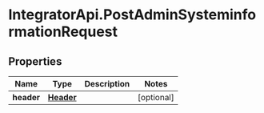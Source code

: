 # IntegratorApi.PostAdminSysteminformationRequest

## Properties

Name | Type | Description | Notes
------------ | ------------- | ------------- | -------------
**header** | [**Header**](Header.md) |  | [optional] 


